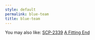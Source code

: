 ```yaml
---
style: default
permalink: blue-team
title: blue-team
---
```

You may also like:
[SCP-2339](http://scp-wiki.net/scp-2339)
[A Fitting End](http://scp-wiki.net/a-fitting-end)